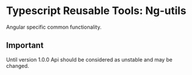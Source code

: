 # Typescript Reusable Tools: Ng-utils

Angular specific common functionality.

## Important

Until version 1.0.0 Api should be considered as unstable and may be changed.
